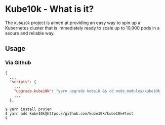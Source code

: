 # Kube10k - What is it?

The `Kube10k` project is aimed at providing an easy way to spin up a Kubernetes
cluster that is immediately ready to scale up to 10,000 pods in a secure and
reliable way.

## Usage

### Via Github


```json
{
  ...
  "scripts": {
    ...
    "upgrade-kube10k": "yarn upgrade kube10 && cd node_modules/kube10k && yarn build"
    ...
  },
```


    $ yarn install projen
    $ yarn add kube10k@https://github.com/kube10k/kube10k#test
    $ 

